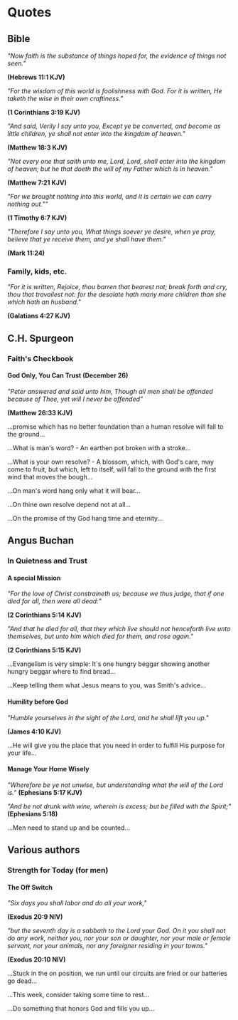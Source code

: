 # Quotes

## Bible

*"Now faith is the substance of things hoped for, the evidence of things not seen."*

**(Hebrews 11:1 KJV)**

*"For the wisdom of this world is foolishness with God. For it is written, He taketh the wise in their own craftiness."*

**(1 Corinthians 3:19 KJV)**

*"And said, Verily I say unto you, Except ye be converted, and become as little children, ye shall not enter into the kingdom of heaven."*

**(Matthew 18:3 KJV)**

*"Not every one that saith unto me, Lord, Lord, shall enter into the kingdom of heaven; but he that doeth the will of my Father which is in heaven."*

**(Matthew 7:21 KJV)**

*"For we brought nothing into this world, and it is certain we can carry nothing out.""*

**(1 Timothy 6:7 KJV)**

*"Therefore I say unto you, What things soever ye desire, when ye pray, believe that ye receive them, and ye shall have them."*

**(Mark 11:24)**

### Family, kids, etc.

*"For it is written, Rejoice, thou barren that bearest not; break forth and cry, thou that travailest not: for the desolate hath many more children than she which 
hath an husband."*

**(Galatians 4:27 KJV)**

## C.H. Spurgeon

### Faith's Checkbook

#### God Only, You Can Trust (December 26)

*"Peter answered and said unto him, Though all men shall be offended because of Thee, yet will I never be offended"*

**(Matthew 26:33 KJV)**

...promise which has no better foundation than a human resolve will fall to the ground...

...What is man's word? - An earthen pot broken with a stroke...

...What is your own resolve? - A blossom, which, with God's care, may come to fruit, but which, left to itself, will fall to the ground with the first wind 
that moves the bough...

...On man's word hang only what it will bear... 

...On thine own resolve depend not at all...

...On the promise of thy God hang time and eternity...

## Angus Buchan

### In Quietness and Trust

#### A special Mission

*"For the love of Christ constraineth us; because we thus judge, that if one died for all, then were all dead:"*

**(2 Corinthians 5:14 KJV)**

*"And that he died for all, that they which live should not henceforth live unto themselves, but unto him which died for them, and rose again."*

**(2 Corinthians 5:15 KJV)**

...Evangelism is very simple: It`s one hungry beggar showing another hungry beggar where to find bread...

...Keep telling them what Jesus means to you, was Smith's advice...

#### Humility before God

*"Humble yourselves in the sight of the Lord, and he shall lift you up."*

**(James 4:10 KJV)**

...He will give you the place that you need in order to fulfill His purpose for your life...

#### Manage Your Home Wisely

*"Wherefore be ye not unwise, but understanding what the will of the Lord is."*
**(Ephesians 5:17 KJV)**

*"And be not drunk with wine, wherein is excess; but be filled with the Spirit;"*
**(Ephesians 5:18)**

...Men need to stand up and be counted...

## Various authors

### Strength for Today (for men)

#### The Off Switch

*"Six days you shall labor and do all your work,"*

**(Exodus 20:9 NIV)**

*"but the seventh day is a sabbath to the Lord your God. On it you shall not do any work, neither you, nor your son or daughter, nor your male or female 
servant, nor your animals, nor any foreigner residing in your towns."*

**(Exodus 20:10 NIV)**

...Stuck in the on position, we run until our circuits are fried or our batteries go dead...

...This week, consider taking some time to rest...

...Do something that honors God and fills you up...
